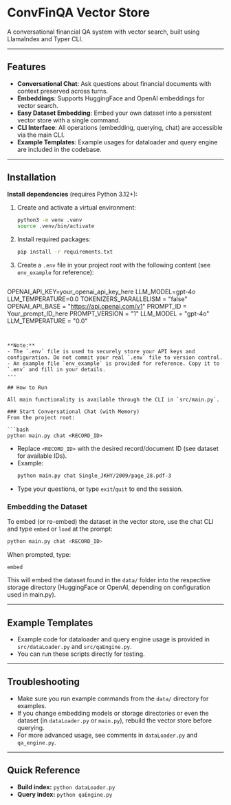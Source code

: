 # ConvFinQA Vector Store

A conversational financial QA system with vector search, built using LlamaIndex and Typer CLI.

---

## Features
- **Conversational Chat**: Ask questions about financial documents with context preserved across turns.
- **Embeddings**: Supports HuggingFace and OpenAI embeddings for vector search.
- **Easy Dataset Embedding**: Embed your own dataset into a persistent vector store with a single command.
- **CLI Interface**: All operations (embedding, querying, chat) are accessible via the main CLI.
- **Example Templates**: Example usages for dataloader and query engine are included in the codebase.

---

## Installation

**Install dependencies** (requires Python 3.12+):

1. Create and activate a virtual environment:
   ```bash
   python3 -m venv .venv
   source .venv/bin/activate
   ```

2. Install required packages:
   ```bash
   pip install -r requirements.txt
   ```

3. Create a `.env` file in your project root with the following content (see `env_example` for reference):
   ```env
  OPENAI_API_KEY=your_openai_api_key_here
  LLM_MODEL=gpt-4o
  LLM_TEMPERATURE=0.0
  TOKENIZERS_PARALLELISM = "false"
  OPENAI_API_BASE = "https://api.openai.com/v1"
  PROMPT_ID = Your_prompt_ID_here
  PROMPT_VERSION = "1"
  LLM_MODEL = "gpt-4o"
  LLM_TEMPERATURE = "0.0"
   ```


**Note:**
- The `.env` file is used to securely store your API keys and configuration. Do not commit your real `.env` file to version control.
- An example file `env_example` is provided for reference. Copy it to `.env` and fill in your details.
---

## How to Run

All main functionality is available through the CLI in `src/main.py`.

### Start Conversational Chat (with Memory)
From the project root:

```bash
python main.py chat <RECORD_ID>
```
- Replace `<RECORD_ID>` with the desired record/document ID (see dataset for available IDs).
- Example:
  ```bash
  python main.py chat Single_JKHY/2009/page_28.pdf-3
  ```
- Type your questions, or type `exit`/`quit` to end the session.

### Embedding the Dataset

To embed (or re-embed) the dataset in the vector store, use the chat CLI and type `embed` or `load` at the prompt:
```bash
python main.py chat <RECORD_ID>
```
When prompted, type:
```
embed
```
This will embed the dataset found in the `data/` folder into the respective storage directory (HuggingFace or OpenAI, depending on configuration used in main.py).

---

## Example Templates

- Example code for dataloader and query engine usage is provided in `src/dataLoader.py` and `src/qaEngine.py`.
- You can run these scripts directly for testing.

---

## Troubleshooting
- Make sure you run example commands from the `data/` directory for examples.
- If you change embedding models or storage directories or even the dataset (in `dataLoader.py` or `main.py`), rebuild the vector store before querying.
- For more advanced usage, see comments in `dataLoader.py` and `qa_engine.py`.

---

## Quick Reference
- **Build index:** `python dataLoader.py`
- **Query index:** `python qaEngine.py`